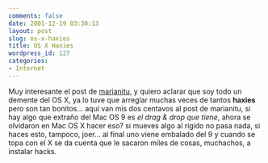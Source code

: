 ```yaml
---
comments: false
date: 2001-12-19 03:30:13
layout: post
slug: os-x-haxies
title: OS X Haxies
wordpress_id: 127
categories:
- Internet
---
```


Muy interesante el post de [marianitu](http://www.marianitu.com), y quiero aclarar que soy todo un demente del OS X, ya lo tuve que arreglar muchas veces de tantos **haxies** pero son tan bonitos… aquí van mis dos centavos al post de marianitu, si hay algo que extraño del Mac OS 9 es _el drag &#38; drop que tiene_, ahora se olvidaron en Mac OS X hacer eso? si mueves algo al rigído no pasa nada, si haces esto, tampoco, joer… al final uno viene embalado del 9 y cuando se topa con el X se da cuenta que le sacaron miles de cosas, muchachos, a instalar hacks.




 
